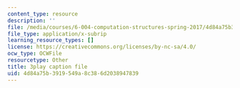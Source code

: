 ```yaml
---
content_type: resource
description: ''
file: /media/courses/6-004-computation-structures-spring-2017/4d84a75b3919549a8c386d2038947839_q38KAGAKORk.vtt
file_type: application/x-subrip
learning_resource_types: []
license: https://creativecommons.org/licenses/by-nc-sa/4.0/
ocw_type: OCWFile
resourcetype: Other
title: 3play caption file
uid: 4d84a75b-3919-549a-8c38-6d2038947839
---
```

